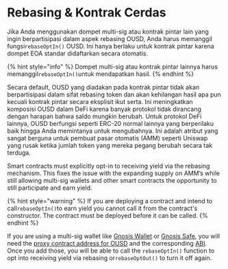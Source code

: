 # Rebasing & Kontrak Cerdas

Jika Anda menggunakan dompet multi-sig atau kontrak pintar lain yang ingin berpartisipasi dalam aspek rebasing OUSD, Anda harus memanggil fungsi`rebaseOptIn()` OUSD. Ini hanya berlaku untuk kontrak pintar karena dompet EOA standar didaftarkan secara otomatis.

{% hint style="info" %}
Dompet multi-sig atau kontrak pintar lainnya harus memanggil`rebaseOptIn()`untuk mendapatkan hasil.
{% endhint %}

Secara default, OUSD yang diadakan pada kontrak pintar tidak akan berpartisipasi dalam sifat rebasing token dan akan kehilangan hasil apa pun kecuali kontrak pintar secara eksplisit ikut serta. Ini meningkatkan komposisi OUSD dalam DeFi karena banyak protokol tidak dirancang dengan harapan bahwa saldo mungkin berubah. Untuk protokol DeFi lainnya, OUSD berfungsi seperti ERC-20 normal lainnya yang berperilaku baik hingga Anda memintanya untuk mengubahnya. Ini adalah atribut yang sangat berguna untuk pembuat pasar otomatis \(AMM\) seperti Uniswap yang rusak ketika jumlah token yang mereka pegang berubah secara tak terduga.

Smart contracts must explicitly opt-in to receiving yield via the rebasing mechanism. This fixes the issue with the expanding supply on AMM’s while still allowing multi-sig wallets and other smart contracts the opportunity to still participate and earn yield.

{% hint style="warning" %}
If you are deploying a contract and intend to call`rebaseOptIn()`to earn yield you cannot call it from the contract's constructor. The contract must be deployed before it can be called.
{% endhint %}

If you are using a multi-sig wallet like [Gnosis Wallet](https://github.com/gnosis/MultiSigWallet) or [Gnosis Safe](https://gnosis-safe.io/), you will need the [proxy contract address for OUSD](../../smart-contracts/registry.md) and the corresponding [ABI](https://api.etherscan.io/api?module=contract&action=getabi&address=0x1ae95dd4eeae7ed03da79856c2d44ffa3318f805). Once you add those, you will be able to call the `rebaseOptIn()` function to opt into receiving yield via rebasing or`rebaseOptOut()` to turn it off again.





